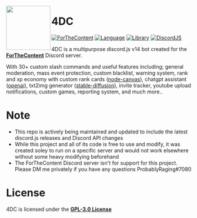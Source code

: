 <a href="https://discord.gg/forthecontent"><img width="120" height="120" align="left" style="float: left" src="https://i.imgur.com/Dc7fS2o.png"></a>
# 4DC

[![ForTheContent](https://img.shields.io/discord/820889004055855144?color=5865F2&logo=discord&logoColor=white&style=for-the-badge)](https://discord.gg/forthecontent)
[![Language](https://img.shields.io/github/languages/top/ProbablyRaging/CreatorBot?color=f0db4f&logoColor=white&style=for-the-badge)]()
[![Library](https://img.shields.io/badge/library-discord.js-5865f2?style=for-the-badge)](https://www.npmjs.com/package/discord.js)
[![DiscordJS](https://img.shields.io/npm/v/discord.js.svg?maxAge=3600&style=for-the-badge)](https://www.npmjs.com/package/discord.js)

4DC is a multipurpose discord.js v14 bot created for the <a href="https://discord.gg/forthecontent">**ForTheContent**</a> Discord server.

With 30+ custom slash commands and useful features including; general moderation, mass event protection, custom blacklist, warning system, rank and xp economy with custom rank cards ([node-canvas](https://github.com/Automattic/node-canvas)), chatgpt assistant ([openai](https://platform.openai.com/docs/api-reference)), txt2img generator ([stable-diffusion](https://github.com/CompVis/stable-diffusion)), invite tracker, youtube upload notifications, custom games, reporting system, and much more..

# Note
- This repo is actively being maintained and updated to include the latest discord.js releases and Discord API changes
- While this project and all of its code is free to use and modify, it was created soley to run on a specific server and would not work elsewhere without some heavy modifying beforehand
- The ForTheContent Discord server isn't for support for this project. Please DM me privately if you have any questions ProbablyRaging#7080

# License
4DC is licensed under the **[GPL-3.0 License](./LICENSE)**